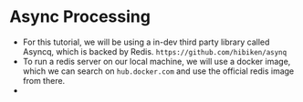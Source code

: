 # Async Processing

- For this tutorial, we will be using a in-dev third party library called Asyncq, which is backed by Redis. `https://github.com/hibiken/asynq`
- To run a redis server on our local machine, we will use a docker image, which we can search on `hub.docker.com` and use the official redis image from there. 
- 